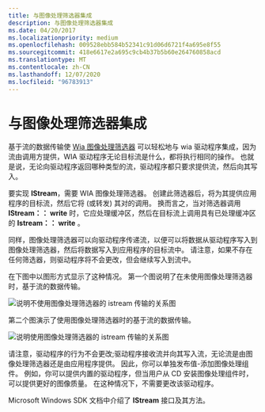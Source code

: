 ```yaml
---
title: 与图像处理筛选器集成
description: 与图像处理筛选器集成
ms.date: 04/20/2017
ms.localizationpriority: medium
ms.openlocfilehash: 009528ebb584b52341c91d06d6721f4a695e8f55
ms.sourcegitcommit: 418e6617e2a695c9cb4b37b5b60e264760858acd
ms.translationtype: MT
ms.contentlocale: zh-CN
ms.lasthandoff: 12/07/2020
ms.locfileid: "96783913"
---
```

# <a name="integration-with-the-image-processing-filter"></a>与图像处理筛选器集成


基于流的数据传输使 [Wia 图像处理筛选器](wia-image-processing-filter.md) 可以轻松地与 wia 驱动程序集成，因为流由调用方提供，WIA 驱动程序无论目标流是什么，都将执行相同的操作。 也就是说，无论向驱动程序返回哪种类型的流，驱动程序都只要求提供流，然后向其写入。

要实现 **IStream**，需要 WIA 图像处理筛选器。 创建此筛选器后，将为其提供应用程序的目标流，然后它将 (或转发) 其对的调用。 换而言之，当对筛选器调用 **IStream：： write** 时，它应处理缓冲区，然后在目标流上调用具有已处理缓冲区的 **Istream：： write** 。

同样，图像处理筛选器可以向驱动程序传递流，以便可以将数据从驱动程序写入到图像处理筛选器，然后将数据写入到应用程序的目标流中。 请注意，如果不存在任何筛选器，则驱动程序将不会更改，但会继续写入到流中。

在下图中以图形方式显示了这种情况。 第一个图说明了在未使用图像处理筛选器时，基于流的数据传输。

![说明不使用图像处理筛选器的 istream 传输的关系图](images/streamtrans-no-filter.png)

第二个图演示了使用图像处理筛选器时的基于流的数据传输。

![说明使用图像处理筛选器的 istream 传输的关系图](images/streamtrans-with-filter.png)

请注意，驱动程序的行为不会更改;驱动程序接收流并向其写入流，无论流是由图像处理筛选器还是由应用程序提供。 因此，你可以单独发布值-添加图像处理组件。 例如，你可以提供内置的驱动程序，但当用户从 CD 安装图像处理组件时，可以提供更好的图像质量。 在这种情况下，不需要更改该驱动程序。

Microsoft Windows SDK 文档中介绍了 **IStream** 接口及其方法。

 

 




